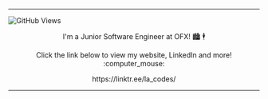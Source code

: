------------

![GitHub Views](https://komarev.com/ghpvc/?username=lachelle-anne)

<p align="center">I'm a Junior Software Engineer at OFX! 🏙 🕴 </p>

<p align="center">Click the link below to view my website, LinkedIn and more! :computer_mouse: </p> 

<p align="center"> https://linktr.ee/la_codes/ </p>
    
------------
